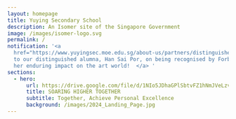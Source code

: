 ```yaml
---
layout: homepage
title: Yuying Secondary School
description: An Isomer site of the Singapore Government
image: /images/isomer-logo.svg
permalink: /
notification: '<a
  href="https://www.yuyingsec.moe.edu.sg/about-us/partners/distinguished-yuying-alumni/">Congratulations
  to our distinguished alumna, Han Sai Por, on being recognised by Forbes for
  her enduring impact on the art world!  </a> '
sections:
  - hero:
      url: https://drive.google.com/file/d/1NIo5JDhaGPlSbtvFZ1hNmJVeLzvrqsmo/view?usp=share_link
      title: SOARING HIGHER TOGETHER
      subtitle: Together, Achieve Personal Excellence
      background: /images/2024_Landing_Page.jpg
---
```

